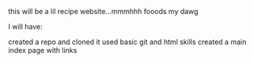 this will be a lil recipe website...mmmhhh fooods my dawg

I will have: 

created a repo and cloned it 
used basic git and html skills 
created a main index page with links 
